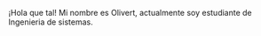 ¡Hola que tal! Mi nombre es Olivert, actualmente soy estudiante de Ingenieria de sistemas.



<!---
Romero517/Romero517 is a ✨ special ✨ repository because its `README.md` (this file) appears on your GitHub profile.
You can click the Preview link to take a look at your changes.
--->
